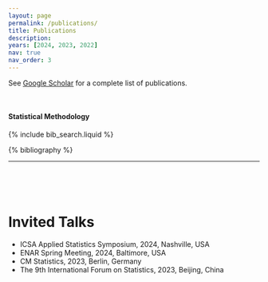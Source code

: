 ```yaml
---
layout: page
permalink: /publications/
title: Publications
description: 
years: [2024, 2023, 2022]
nav: true
nav_order: 3
---
```


<!-- _pages/publications.md -->

See <ins>[Google Scholar](https://scholar.google.com/citations?hl=en&user=UXNdqWgAAAAJ)</ins> for a complete list of publications.

<br>

#### Statistical Methodology
{% include bib_search.liquid %}

<div class="publications">

{% bibliography %}

</div>


<hr>
<br>
<br>
<br>

# Invited Talks
- ICSA Applied Statistics Symposium, 2024, Nashville, USA
- ENAR Spring Meeting, 2024, Baltimore, USA
- CM Statistics, 2023, Berlin, Germany
- The 9th International Forum on Statistics, 2023, Beijing, China

<br>
<br>
<br>